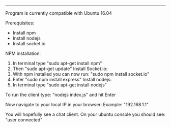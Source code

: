 **********************************************
Program is currently compatible with Ubuntu 16.04

Prerequisites:
  - Install npm
  - Install nodejs
  - Install socket.io

NPM installation:
  1. In terminal type "sudo apt-get install npm"
  2. Then "sudo apt-get update"
Install Socket.io:
  1. With npm installed you can now run:
        "sudo npm install socket.io"
  2. Enter "sudo npm install express"
Install nodejs:
  1. In terminal type "sudo apt-get install nodejs"


To run the client type: "nodejs index.js" and hit Enter

Now navigate to your local IP in your browser:
    Example: "192.168.1.1"

You will hopefully see a chat client.
On your ubuntu console you should see: "user connected"
